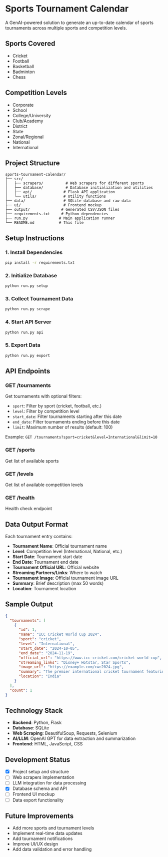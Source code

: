# Sports Tournament Calendar

A GenAI-powered solution to generate an up-to-date calendar of sports tournaments across multiple sports and competition levels.

## Sports Covered
- Cricket
- Football  
- Basketball
- Badminton
- Chess

## Competition Levels
- Corporate
- School
- College/University
- Club/Academy
- District
- State
- Zonal/Regional
- National
- International

## Project Structure
```
sports-tournament-calendar/
├── src/
│   ├── scrapers/          # Web scrapers for different sports
│   ├── database/          # Database initialization and utilities
│   ├── api/              # Flask API application
│   └── utils/            # Utility functions
├── data/                 # SQLite database and raw data
├── ui/                   # Frontend mockup
├── output/              # Generated CSV/JSON files
├── requirements.txt     # Python dependencies
├── run.py              # Main application runner
└── README.md           # This file
```

## Setup Instructions

### 1. Install Dependencies
```bash
pip install -r requirements.txt
```

### 2. Initialize Database
```bash
python run.py setup
```

### 3. Collect Tournament Data
```bash
python run.py scrape
```

### 4. Start API Server
```bash
python run.py api
```

### 5. Export Data
```bash
python run.py export
```

## API Endpoints

### GET /tournaments
Get tournaments with optional filters:
- `sport`: Filter by sport (cricket, football, etc.)
- `level`: Filter by competition level
- `start_date`: Filter tournaments starting after this date
- `end_date`: Filter tournaments ending before this date
- `limit`: Maximum number of results (default: 100)

Example: `GET /tournaments?sport=cricket&level=International&limit=10`

### GET /sports
Get list of available sports

### GET /levels  
Get list of available competition levels

### GET /health
Health check endpoint

## Data Output Format

Each tournament entry contains:
- **Tournament Name**: Official tournament name
- **Level**: Competition level (International, National, etc.)
- **Start Date**: Tournament start date
- **End Date**: Tournament end date  
- **Tournament Official URL**: Official website
- **Streaming Partners/Links**: Where to watch
- **Tournament Image**: Official tournament image URL
- **Summary**: Brief description (max 50 words)
- **Location**: Tournament location

## Sample Output

```json
{
  "tournaments": [
    {
      "id": 1,
      "name": "ICC Cricket World Cup 2024",
      "sport": "cricket",
      "level": "International",
      "start_date": "2024-10-05",
      "end_date": "2024-11-19",
      "official_url": "https://www.icc-cricket.com/cricket-world-cup",
      "streaming_links": "Disney+ Hotstar, Star Sports",
      "image_url": "https://example.com/cwc2024.jpg",
      "summary": "The premier international cricket tournament featuring the world's best teams.",
      "location": "India"
    }
  ],
  "count": 1
}
```

## Technology Stack
- **Backend**: Python, Flask
- **Database**: SQLite
- **Web Scraping**: BeautifulSoup, Requests, Selenium
- **AI/LLM**: OpenAI GPT for data extraction and summarization
- **Frontend**: HTML, JavaScript, CSS

## Development Status
- [x] Project setup and structure
- [ ] Web scrapers implementation
- [ ] LLM integration for data processing
- [x] Database schema and API
- [ ] Frontend UI mockup
- [ ] Data export functionality

## Future Improvements
- Add more sports and tournament levels
- Implement real-time data updates
- Add tournament notifications
- Improve UI/UX design
- Add data validation and error handling